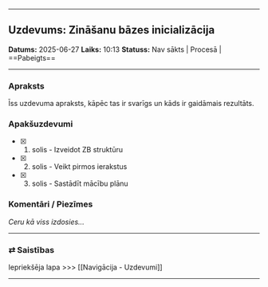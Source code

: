 ___
## Uzdevums: Zināšanu bāzes inicializācija

**Datums:** 2025-06-27
**Laiks:** 10:13 
**Statuss:** Nav sākts | Procesā | ==Pabeigts==

___
### Apraksts

Īss uzdevuma apraksts, kāpēc tas ir svarīgs un kāds ir gaidāmais rezultāts.
### Apakšuzdevumi

- [x] 1. solis - Izveidot ZB struktūru
- [x] 2. solis - Veikt pirmos ierakstus
- [x] 3. solis - Sastādīt mācību plānu
### Komentāri / Piezīmes
*Ceru kā viss izdosies...*

___
### ⇄ Saistības

Iepriekšēja lapa >>> [[Navigācija - Uzdevumi]]

___
